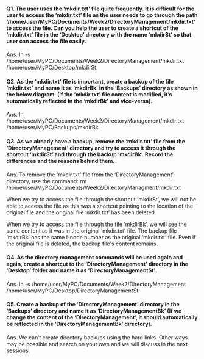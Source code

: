 #### Q1. The user uses the ‘mkdir.txt’ file quite frequently. It is difficult for the user to access the ‘mkdir.txt’ file as the user needs to go through the path ‘/home/user/MyPC/Documents/Week2/DirectoryManagement/mkdir.txt’ to access the file. Can you help the user to create a shortcut of the ‘mkdir.txt’ file in the ‘Desktop’ directory with the name ‘mkdirSt’ so that user can access the file easily.
Ans. ln -s /home/user/MyPC/Documents/Week2/DirectoryManagement/mkdir.txt   /home/user/MyPC/Desktop/mkdirSt

#### Q2. As the ‘mkdir.txt’ file is important, create a backup of the file ‘mkdir.txt’ and name it as ‘mkdirBk’ in the ‘Backups’ directory as shown in the below diagram. (If the ‘mkdir.txt’ file content is modified, it’s automatically reflected in the ‘mkdirBk’ and vice-versa).
Ans. ln  /home/user/MyPC/Documents/Week2/DirectoryManagement/mkdir.txt  /home/user/MyPC/Backups/mkdirBk

#### Q3. As we already have a backup, remove the ‘mkdir.txt’ file from the ‘DirectoryManagement’ directory and try to access it through the shortcut ‘mkdirSt’ and through the backup ‘mkdirBk’. Record the differences and the reasons behind them.
Ans. To remove the ‘mkdir.txt’ file from the ‘DirectoryManagement’ directory, use the command:
       rm /home/user/MyPC/Documents/Week2/DirectoryManagment/mkdir.txt

When we try to access the file through the shortcut ‘mkdirSt’, we will not be able to access the file as this was a shortcut pointing to the location of the original file and the original file ‘mkdir.txt’ has been deleted.

When we try to access the file through the file ‘mkdirBk’, we will see the same content as it was in the original ‘mkdir.txt’ file. The backup file ‘mkdirBk’ has the same i-node number as the original ‘mkdir.txt’ file. Even if the original file is deleted, the backup file's content remains.

#### Q4. As the directory management commands will be used again and again, create a shortcut to the ‘DirectoryManagement’ directory in the ‘Desktop’ folder and name it as 'DirectoryManagementSt'.
Ans. ln -s  /home/user/MyPC/Documents/Week2/DirectoryManagement  /home/user/MyPC/Desktop/DirectoryManagementSt

#### Q5. Create a backup of the ‘DirectoryManagement’ directory in the ‘Backups’ directory and name it as ‘DirectoryManagementBk’ (If we change the content of the ‘DirectoryManagement’, it should automatically be reflected in the ‘DirectoryManagementBk’ directory).
Ans. We can’t create directory backups using the hard links. Other ways may be possible and search on your own and we will discuss in the next sessions.
